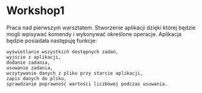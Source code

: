 # Workshop1
Praca nad pierwszym warsztatem. Stworzenie aplikacji dzięki której będzie mogli wpisywać komendy i wykonywać określone operacje. Aplikacja będzie posiadała następuję funkcje:

    wyświetlanie wszystkich dostępnych zadań,
    wyjście z aplikacji,
    dodanie zadania,
    usuwanie zadania,
    wczytywanie danych z pliku przy starcie aplikacji,
    zapis danych do pliku,
    sprawdzanie poprawność wartości liczbowej podczas usuwania.
